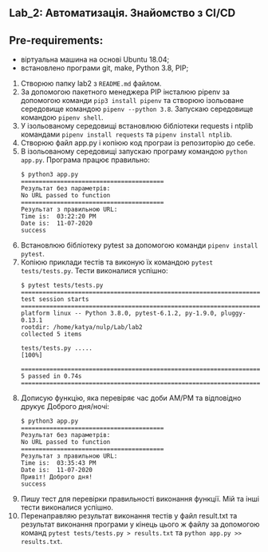 Lab_2: Автоматизація. Знайомство з CI/CD
-

## Pre-requirements:
 - віртуальна машина на основі Ubuntu 18.04;
 - встановлено програми git, make, Python 3.8, PIP;
 
1. Створюю папку lab2 з `README.md` файлом. 
2. За допомогою пакетного менеджера PIP інсталюю pipenv за допомогою команди `pip3 install pipenv` та створюю ізольоване середовище командою `pipenv --python 3.8`. Запускаю середовище командою `pipenv shell`.
3. У ізольованому середовищі встановлюю бібліотеки requests і ntplib командами `pipenv install requests` та `pipenv install ntplib`. 
4. Створюю файл app.py і копіюю код програи із репозиторію до себе.
5. В ізольованому середовищі запускаю програму командою `python app.py`. Програма працює правильно:
    ```
    $ python3 app.py 
    ========================================
    Результат без параметрів: 
    No URL passed to function
    ========================================
    Результат з правильною URL: 
    Time is:  03:22:20 PM
    Date is:  11-07-2020
    success
    ```
6. Встановлюю бібліотеку pytest за допомогою команди `pipenv install pytest`.
7. Копіюю приклади тестів та виконую їх командою `pytest tests/tests.py`. Тести виконалися успішно:
   ```
   $ pytest tests/tests.py
   ==================================================================== test session starts ====================================================================
   platform linux -- Python 3.8.0, pytest-6.1.2, py-1.9.0, pluggy-0.13.1
   rootdir: /home/katya/nulp/Lab/lab2
   collected 5 items                                                                                                                                           
   
   tests/tests.py .....                                                                                                                                  [100%]
   
   ===================================================================== 5 passed in 0.74s =====================================================================
   ```
8. Дописую функцію, яка перевіряє час доби AM/PM та відповідно друкує Доброго дня/ночі:
    ```
    $ python3 app.py 
    ========================================
    Результат без параметрів: 
    No URL passed to function
    ========================================
    Результат з правильною URL: 
    Time is:  03:35:43 PM
    Date is:  11-07-2020
    Привіт! Доброго дня!
    success
    ```
9. Пишу тест для перевірки правильності виконання функції. Мій та інші тести виконалися успішно.
10. Перенаправляю результат виконання тестів у файл result.txt та результат виконання програми у кінець цього ж файлу за допомогою команд `pytest tests/tests.py > results.txt` та `python app.py >> results.txt`.
